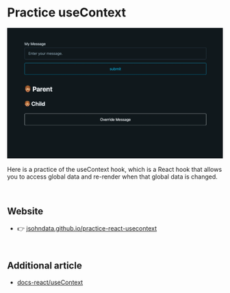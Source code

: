 # Practice useContext
[![read me](./public/images/readme.webp)](https://jsohndata.github.io/practice-react-usecontext)

Here is a practice of the useContext hook, which is a React hook that allows you to access global data and re-render when that global data is changed.

<br>

## Website
* 👉 [jsohndata.github.io/practice-react-usecontext](https://jsohndata.github.io/practice-react-usecontext)

<br>

## Additional article
* [docs-react/useContext](https://github.com/jsohndata/docs-react/blob/main/useContext.md)